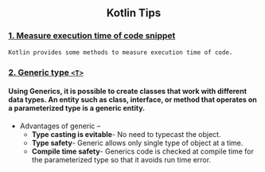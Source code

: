 <h2 align="center">Kotlin Tips</h2>

### [1. Measure execution time of code snippet]()
    Kotlin provides some methods to measure execution time of code. 
### [2. Generic type `<T>`]()
#### Using Generics, it is possible to create classes that work with different data types. An entity such as class, interface, or method that operates on a parameterized type is a generic entity.

* Advantages of generic –
    * <b>Type casting is evitable</b>- No need to typecast the object.
    * <b>Type safety</b>- Generic allows only single type of object at a time.
    * <b>Compile time safety</b>- Generics code is checked at compile time for the parameterized type so that it avoids run time error.


